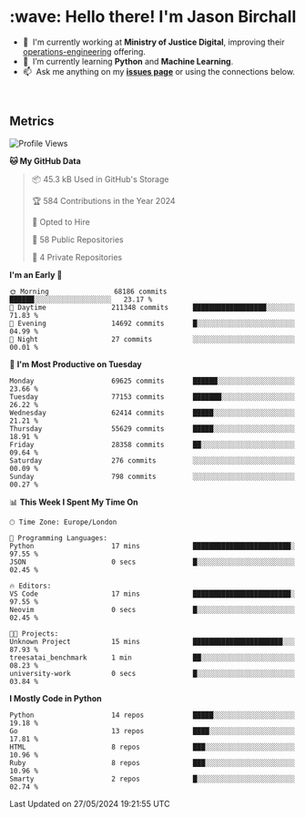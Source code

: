 <h1 align="left" id="jason-title">:wave: Hello there! I'm Jason Birchall</h1>

- :office: &nbsp;I'm currently working at **Ministry of Justice Digital**, improving their [operations-engineering](https://github.com/ministryofjustice/operations-engineering) offering.
- :seedling: &nbsp;I’m currently learning **Python** and **Machine Learning**.
- :mailbox: &nbsp;Ask me anything on my **[issues page]** or using the connections below.


<br>


<h2>Metrics</h2>

<!--START_SECTION:waka-->
![Profile Views](http://img.shields.io/badge/Profile%20Views-0-blue)

**🐱 My GitHub Data** 

> 📦 45.3 kB Used in GitHub's Storage 
 > 
> 🏆 584 Contributions in the Year 2024
 > 
> 💼 Opted to Hire
 > 
> 📜 58 Public Repositories 
 > 
> 🔑 4 Private Repositories 
 > 
**I'm an Early 🐤** 

```text
🌞 Morning                68186 commits       ██████░░░░░░░░░░░░░░░░░░░   23.17 % 
🌆 Daytime                211348 commits      ██████████████████░░░░░░░   71.83 % 
🌃 Evening                14692 commits       █░░░░░░░░░░░░░░░░░░░░░░░░   04.99 % 
🌙 Night                  27 commits          ░░░░░░░░░░░░░░░░░░░░░░░░░   00.01 % 
```
📅 **I'm Most Productive on Tuesday** 

```text
Monday                   69625 commits       ██████░░░░░░░░░░░░░░░░░░░   23.66 % 
Tuesday                  77153 commits       ███████░░░░░░░░░░░░░░░░░░   26.22 % 
Wednesday                62414 commits       █████░░░░░░░░░░░░░░░░░░░░   21.21 % 
Thursday                 55629 commits       █████░░░░░░░░░░░░░░░░░░░░   18.91 % 
Friday                   28358 commits       ██░░░░░░░░░░░░░░░░░░░░░░░   09.64 % 
Saturday                 276 commits         ░░░░░░░░░░░░░░░░░░░░░░░░░   00.09 % 
Sunday                   798 commits         ░░░░░░░░░░░░░░░░░░░░░░░░░   00.27 % 
```


📊 **This Week I Spent My Time On** 

```text
🕑︎ Time Zone: Europe/London

💬 Programming Languages: 
Python                   17 mins             ████████████████████████░   97.55 % 
JSON                     0 secs              █░░░░░░░░░░░░░░░░░░░░░░░░   02.45 % 

🔥 Editors: 
VS Code                  17 mins             ████████████████████████░   97.55 % 
Neovim                   0 secs              █░░░░░░░░░░░░░░░░░░░░░░░░   02.45 % 

🐱‍💻 Projects: 
Unknown Project          15 mins             ██████████████████████░░░   87.93 % 
treesatai_benchmark      1 min               ██░░░░░░░░░░░░░░░░░░░░░░░   08.23 % 
university-work          0 secs              █░░░░░░░░░░░░░░░░░░░░░░░░   03.84 % 
```

**I Mostly Code in Python** 

```text
Python                   14 repos            █████░░░░░░░░░░░░░░░░░░░░   19.18 % 
Go                       13 repos            ████░░░░░░░░░░░░░░░░░░░░░   17.81 % 
HTML                     8 repos             ███░░░░░░░░░░░░░░░░░░░░░░   10.96 % 
Ruby                     8 repos             ███░░░░░░░░░░░░░░░░░░░░░░   10.96 % 
Smarty                   2 repos             █░░░░░░░░░░░░░░░░░░░░░░░░   02.74 % 
```




 Last Updated on 27/05/2024 19:21:55 UTC
<!--END_SECTION:waka-->

<!-- links -->

[issues page]: https://github.com/jasonBirchall/jasonBirchall/issues "jasonBirchall/issues"
